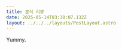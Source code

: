 ```yaml
---
title: 분식 리뷰
date: 2025-05-14T03:30:07.132Z
layout: ../../../layouts/PostLayout.astro
---
```

Y﻿ummy.